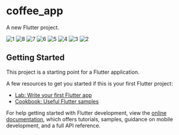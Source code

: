 # coffee_app

A new Flutter project.


![1](https://github.com/mughaltechlab/coffee_app/assets/75667871/2c594e68-60b5-457e-9bea-3979f7890dc3)
![8](https://github.com/mughaltechlab/coffee_app/assets/75667871/dbcb66e8-8fde-4d03-b3c6-95a3279c4ce7)
![7](https://github.com/mughaltechlab/coffee_app/assets/75667871/690267db-cc88-48f5-a29a-99975bf4ee8b)
![6](https://github.com/mughaltechlab/coffee_app/assets/75667871/b22af9d3-dc2d-4f49-8d1b-5a3b148f7538)
![5](https://github.com/mughaltechlab/coffee_app/assets/75667871/59e5c386-0f65-416b-8808-eb5dbec68f45)
![4](https://github.com/mughaltechlab/coffee_app/assets/75667871/1072534a-78b6-44e9-b8b8-9e08fabfcc51)
![3](https://github.com/mughaltechlab/coffee_app/assets/75667871/e622b2a0-7cc9-47ff-a83e-0f61e8a01faf)
![2](https://github.com/mughaltechlab/coffee_app/assets/75667871/3291f140-6aff-42de-8cd0-f683e1fbe0c0)

## Getting Started

This project is a starting point for a Flutter application.

A few resources to get you started if this is your first Flutter project:

- [Lab: Write your first Flutter app](https://docs.flutter.dev/get-started/codelab)
- [Cookbook: Useful Flutter samples](https://docs.flutter.dev/cookbook)

For help getting started with Flutter development, view the
[online documentation](https://docs.flutter.dev/), which offers tutorials,
samples, guidance on mobile development, and a full API reference.
